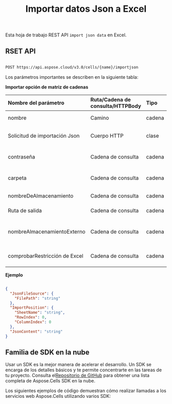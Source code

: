 ﻿---
title: Importar datos Json a Excel
second_title: Documen
linktitle: Importar Jso
type: docs
url: /es/import-json-data-into-excel/
aliases: [ /import/json/]
keywords: Import Json data into Excel
description: Aspose.Cells Cloud REST API admite la importación de datos de matrices de cadenas a archivos Excel. El SDK admite varios lenguajes de desarrollo, como Android, C#, Go, Java, NodeJS, Perl, PHP, Python, Ruby y Swift.
weight: 40
kwords: Excel, Office Nube, REST API, Hoja de cálculo, PDF, CSV, Json, Markdown, Importar datos Json a Excel
---
Esta hoja de trabajo REST API `import json data` en Excel.

## RSET API

```bash

POST https://api.aspose.cloud/v3.0/cells/{name}/importjson

```

Los parámetros importantes se describen en la siguiente tabla:

**Importar opción de matriz de cadenas**

|Nombre del parámetro| Ruta/Cadena de consulta/HTTPBody|Tipo|Descripción|
|:- |:- |:- |:- |
| nombre| Camino| cadena| El nombre del libro de trabajo|
| Solicitud de importación Json| Cuerpo HTTP| clase| Solicitud de importación json.|
| contraseña| Cadena de consulta| cadena| La contraseña del libro de trabajo.|
| carpeta| Cadena de consulta| cadena| Carpeta del libro de trabajo original.|
| nombreDeAlmacenamiento| Cadena de consulta| cadena| Nombre de almacenamiento.|
| Ruta de salida| Cadena de consulta| cadena| Ruta del archivo de salida.|
|nombreAlmacenamientoExterno| Cadena de consulta| cadena| Nombre de almacenamiento para el archivo de salida.|
| comprobarRestricción de Excel| Cadena de consulta| cadena| Consulte la restricción Excel.|

**Ejemplo**

```json

{
  "JsonFileSource": {
    "FilePath": "string"
  },
  "ImportPosition": {
    "SheetName": "string",
    "RowIndex": 0,
    "ColumnIndex": 0
  },
  "JsonContent": "string"
}

```

## Familia de SDK en la nube

 Usar un SDK es la mejor manera de acelerar el desarrollo. Un SDK se encarga de los detalles básicos y te permite concentrarte en las tareas de tu proyecto. Consulta el[Repositorio de GitHub](https://github.com/aspose-cells-cloud) para obtener una lista completa de Aspose.Cells SDK en la nube.

Los siguientes ejemplos de código demuestran cómo realizar llamadas a los servicios web Aspose.Cells utilizando varios SDK:
